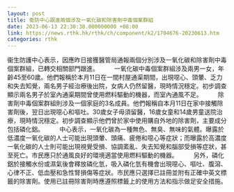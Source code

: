 ```yaml
---
layout: post
title: 衞防中心跟進兩個涉及一氧化碳和除害劑中毒個案群組
date: 2023-06-13 22:30:38.000000000 +08:00
link: https://news.rthk.hk/rthk/ch/component/k2/1704676-20230613.htm
categories: rthk
---
```


衞生防護中心表示，因應昨日接獲醫管局通報兩個分別涉及一氧化碳和除害劑中毒個案群組，已轉交相關部門跟進。
　　 
一氧化碳中毒個案群組涉及兩男一女，年齡45至60歲。他們報稱於本月11日在一間村屋通渠期間，出現噁心、頭暈、乏力和失去知覺，兩名男子經治療後出院，女病人仍然留醫，現時情況穩定。初步調查顯示兩名男子於室內通渠期間曾使用燃料驅動的機器，而室內通風不足。
　　 
除害劑中毒個案群組則涉及一個家庭的3名成員。他們報稱自本月11日在家中接觸除害劑後，翌日出現噁心和嘔吐。30歲女子毋須留醫，16歲女童和14歲男童送院治療，現時情況穩定。初步調查顯示他們曾於家中使用購自外地的除害劑，主要成分包括磷化鋁。
　　 
中心表示，一氧化碳為一種無色、無臭、無味的氣體。曝露於低濃度一氧化碳的人士可能出現頭暈、頭痛、疲倦和噁心等症狀；而曝露於高濃度一氧化碳的人士則可能出現視覺受損、協調紊亂、失去知覺和腦部受損等症狀，甚至死亡。市民應只於通風良好的環境適當使用燃料驅動的機器。
　　 
另外，磷化鋁於接觸水份或濕氣後會釋放磷化氫，吸入磷化氫有機會出現噁心、嘔吐、腹瀉、心律不正、低血壓和急性腎損傷等症狀。市民應只選擇已註冊並附有正確中英文標籤的除害劑。使用已註冊除害劑時應遵照標籤上的使用方法和指示做足安全措施。
